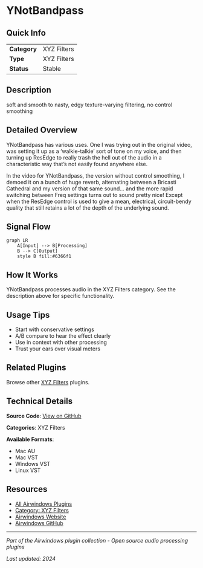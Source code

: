 # YNotBandpass



## Quick Info

| | |
|---|---|
| **Category** | XYZ Filters |
| **Type** | XYZ Filters |
| **Status** | Stable |

## Description

soft and smooth to nasty, edgy texture-varying filtering, no control smoothing

## Detailed Overview

YNotBandpass has various uses. One I was trying out in the original video, was setting it up as a ‘walkie-talkie’ sort of tone on my voice, and then turning up ResEdge to really trash the hell out of the audio in a characteristic way that’s not easily found anywhere else.

In the video for YNotBandpass, the version without control smoothing, I demoed it on a bunch of huge reverb, alternating between a Bricasti Cathedral and my version of that same sound… and the more rapid switching between Freq settings turns out to sound pretty nice! Except when the ResEdge control is used to give a mean, electrical, circuit-bendy quality that still retains a lot of the depth of the underlying sound.

## Signal Flow

```mermaid
graph LR
    A[Input] --> B[Processing]
    B --> C[Output]
    style B fill:#6366f1
```

## How It Works

YNotBandpass processes audio in the XYZ Filters category. See the description above for specific functionality.

## Usage Tips

- Start with conservative settings
- A/B compare to hear the effect clearly
- Use in context with other processing
- Trust your ears over visual meters


## Related Plugins

Browse other [XYZ Filters](../categories/xyz-filters.md) plugins.


## Technical Details

**Source Code**: [View on GitHub](https://github.com/airwindows/airwindows/tree/master/plugins/LinuxVST/src/YNotBandpass)

**Categories**: XYZ Filters

**Available Formats**:
- Mac AU
- Mac VST
- Windows VST
- Linux VST

## Resources

- [All Airwindows Plugins](../../README.md)
- [Category: XYZ Filters](../categories/xyz-filters.md)
- [Airwindows Website](https://www.airwindows.com)
- [Airwindows GitHub](https://github.com/airwindows/airwindows)

---

*Part of the Airwindows plugin collection - Open source audio processing plugins*

*Last updated: 2024*
